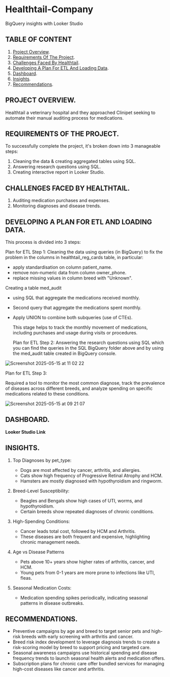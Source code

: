 # Healthtail-Company
BigQuery insights with Looker Studio


## TABLE OF CONTENT
1. [Project Overview](#project_overview).
2. [Requirements Of The Project](#requirements_of_the_project).
3. [Challenges Faced By Healthtail](#challenges_faced_by_healthtail).
4. [Developing A Plan For ETL And Loading Data](#developing_a_plan_for_etl_and_loading_data).
5. [Dashboard](#dashboard).
6. [Insights](#insights).
7. [Recommendations](#recommendations).


## **PROJECT OVERVIEW.**

Healthtail a veterinary hospital and they approached Clinipet seeking to automate their manual auditing process for medications.


## **REQUIREMENTS OF THE PROJECT.**

To successfully complete the project, it's broken down into 3 manageable steps:

1. Cleaning the data & creating aggregated tables using SQL.
2. Answering research questions using SQL.
3. Creating interactive report in Looker Studio.


## **CHALLENGES FACED BY HEALTHTAIL.**

1. Auditing medication purchases and expenses.
2. Monitoring diagnoses and disease trends.

## **DEVELOPING A PLAN FOR ETL AND LOADING DATA.**

This process is divided into 3 steps:

Plan for ETL Step 1:
Cleaning the data using queries (in BigQuery) to fix the problem in the columns in healthtail_reg_cards table, in particular:
- apply standardisation on column patient_name.
- remove non-numeric data from column owner_phone.
- replace missing values in column breed with "Unknown".

Creating a table med_audit 
- using SQL that aggregate the medications received monthly.
- Second query that aggregate the medications spent monthly.
- Apply UNION to combine both subqueries (use of CTEs).
  
  This stage helps to track the monthly movement of medications, including purchases and usage during visits or procedures.

  Plan for ETL Step 2:
  Answering the research questions using SQL which you can find the queries in the SQL BigQuery folder above and by using the med_audit table created in BigQuery console.

![Screenshot 2025-05-15 at 11 02 22](https://github.com/user-attachments/assets/2bbb4cc1-8443-459f-9afe-c75e898fc683)


Plan for ETL Step 3:

Required a tool to monitor the most common diagnose, track the prevalence of diseases across different breeds, and analyze spending on specific medications related to these conditions.

![Screenshot 2025-05-15 at 09 21 07](https://github.com/user-attachments/assets/9754f2b7-44d1-425e-8f4b-24dded1327fa)


## **DASHBOARD.**
**Looker Studio Link**



## **INSIGHTS.**

1. Top Diagnoses by pet_type:
    - Dogs are most affected by cancer, arthritis, and allergies.
    - Cats show high frequency of Progressive Retinal Atrophy and HCM.
    - Hamsters are mostly diagnosed with hypothyroidism and ringworm.

2. Breed-Level Susceptibility:
   - Beagles and Bengals show high cases of UTI, worms, and hypothyroidism.
   - Certain breeds show repeated diagnoses of chronic conditions.

3. High-Spending Conditions:
   - Cancer leads total cost, followed by HCM and Arthritis.
   - These diseases are both frequent and expensive, highlighting chronic management needs.

4. Age vs Disease Patterns
   - Pets above 10+ years show higher rates of arthritis, cancer, and HCM.
   - Young pets from 0-1 years are more prone to infections like UTI, fleas.

5. Seasonal Medication Costs:
   - Medication spending spikes periodically, indicating seasonal patterns in disease outbreaks.


## **RECOMMENDATIONS.**

- Preventive campaigns by age and breed to target senior pets and high-risk breeds with early screening with arthritis and cancer.
- Breed risk index development to leverage diagnosis trends to create a risk-scoring model by breed to support pricing and targeted care.
- Seasonal awareness campaigns use historical spending and disease frequency trends to launch seasonal health alerts and medication offers.
- Subscription plans for chronic care offer bundled services for managing high-cost diseases like cancer and arthritis.





























  
